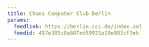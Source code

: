 ```yaml
---
title: Chaos Computer Club Berlin
params:
  feedlink: https://berlin.ccc.de/index.xml
  feedid: 457e385c8a687ed59921a18e883cf3eb
---
```

